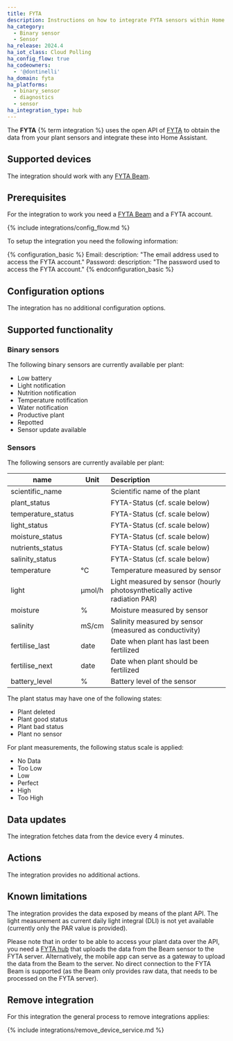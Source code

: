 ```yaml
---
title: FYTA
description: Instructions on how to integrate FYTA sensors within Home Assistant.
ha_category:
  - Binary sensor
  - Sensor
ha_release: 2024.4
ha_iot_class: Cloud Polling
ha_config_flow: true
ha_codeowners:
  - '@dontinelli'
ha_domain: fyta
ha_platforms:
  - binary_sensor
  - diagnostics
  - sensor
ha_integration_type: hub
---
```


The **FYTA** {% term integration %} uses the open API of [FYTA](https://www.fyta.de) to obtain the data from your plant sensors and integrate these into Home Assistant.

## Supported devices

The integration should work with any [FYTA Beam](https://fyta.de/collections/all/products/single-beam).

## Prerequisites

For the integration to work you need a [FYTA Beam](https://fyta.de/collections/all/products/single-beam) and a FYTA account.

{% include integrations/config_flow.md %}

To setup the integration you need the following information:

{% configuration_basic %}
Email:
  description: "The email address used to access the FYTA account."
Password:
  description: "The password used to access the FYTA account."
{% endconfiguration_basic %}

## Configuration options

The integration has no additional configuration options.

## Supported functionality

### Binary sensors

The following binary sensors are currently available per plant:

- Low battery
- Light notification
- Nutrition notification
- Temperature notification
- Water notification
- Productive plant
- Repotted
- Sensor update available

### Sensors

The following sensors are currently available per plant:

| name                  | Unit   | Description   |
|-----------------------|--------|:-------------------------------------------|
| scientific_name       |        | Scientific name of the plant               |
| plant_status          |        | FYTA-Status (cf. scale below)              |
| temperature_status    |        | FYTA-Status (cf. scale below)              |
| light_status          |        | FYTA-Status (cf. scale below)              |
| moisture_status       |        | FYTA-Status (cf. scale below)              |
| nutrients_status      |        | FYTA-Status (cf. scale below)              |
| salinity_status       |        | FYTA-Status (cf. scale below)              |
| temperature           | °C     | Temperature measured by sensor             |
| light                 | μmol/h | Light measured by sensor (hourly photosynthetically active radiation PAR)|
| moisture              | %      | Moisture measured by sensor                |
| salinity              | mS/cm  | Salinity measured by sensor (measured as conductivity)|
| fertilise_last        | date   | Date when plant has last been fertilized   |
| fertilise_next        | date   | Date when plant should be fertilized       |
| battery_level         | %      | Battery level of the sensor                |

The plant status may have one of the following states:

- Plant deleted
- Plant good status
- Plant bad status
- Plant no sensor

For plant measurements, the following status scale is applied:

- No Data
- Too Low
- Low
- Perfect
- High
- Too High

## Data updates

The integration fetches data from the device every 4 minutes.

## Actions

The integration provides no additional actions.

## Known limitations

The integration provides the data exposed by means of the plant API. The light measurement as current daily light integral (DLI) is not yet available (currently only the PAR value is provided).

Please note that in order to be able to access your plant data over the API, you need a [FYTA hub](https://fyta.de/collections/all/products/single-hub) that uploads the data from the Beam sensor to the FYTA server. Alternatively, the mobile app can serve as a gateway to upload the data from the Beam to the server. No direct connection to the FYTA Beam is supported (as the Beam only provides raw data, that needs to be processed on the FYTA server).

## Remove integration

For this integration the general process to remove integrations applies:

{% include integrations/remove_device_service.md %}
